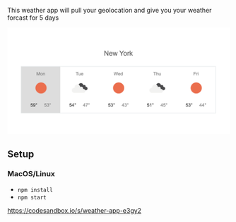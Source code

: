 This weather app will pull your geolocation and give you your weather forcast for 5 days

![Alt text](public/weather-app.png?raw=true "Title")

## Setup

### MacOS/Linux

- `npm install`
- `npm start`

https://codesandbox.io/s/weather-app-e3gy2

